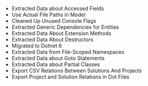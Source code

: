 ﻿- Extracted Data about Accessed Fields
- Use Actual File Paths in Model
- Cleaned Up Unused Console Flags
- Extracted Generic Dependencies for Entities
- Extracted Data About Extension Methods
- Extracted Data About Destructors
- Migrated to Dotnet 6
- Extracted Data from File-Scoped Namespaces
- Extracted Data about Goto Statements
- Extracted Data about Partial Classes
- Export CSV Relations Between Solutions And Projects
- Export Project and Solution Relations in Dot Files
